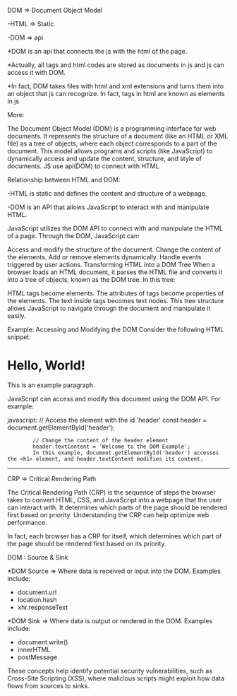 DOM => Document Object Model 

 -HTML => Static 
 
 
 -DOM => api 


*DOM is an api that connects the js with the html of the page. 


*Actually, all tags and html codes are stored as documents in js and js can access it with DOM. 


*In fact, DOM takes files with html and xml extensions and turns them into an object that js can recognize. In fact, tags in html are known as elements in js

 
More:


The Document Object Model (DOM) is a programming interface for web documents. It represents the structure of a document (like an HTML or XML file) as a tree of objects, where each object corresponds to a part of the document. This model allows programs and scripts (like JavaScript) to dynamically access and update the content, structure, and style of documents.
JS use api(DOM) to connect with HTML


Relationship between HTML and DOM:


  -HTML is static and defines the content and structure of a webpage.

  
  -DOM is an API that allows JavaScript to interact with and manipulate HTML.






JavaScript utilizes the DOM API to connect with and manipulate the HTML of a page. Through the DOM, JavaScript can:


Access and modify the structure of the document.
Change the content of the elements.
Add or remove elements dynamically.
Handle events triggered by user actions.
Transforming HTML into a DOM Tree
When a browser loads an HTML document, it parses the HTML file and converts it into a tree of objects, known as the DOM tree. In this tree:



HTML tags become elements.
The attributes of tags become properties of the elements.
The text inside tags becomes text nodes.
This tree structure allows JavaScript to navigate through the document and manipulate it easily.



Example: Accessing and Modifying the DOM
Consider the following HTML snippet:


<!DOCTYPE html>
<html>
<head>
  <title>Document Object Model Example</title>
</head>
<body>
  <h1 id="header">Hello, World!</h1>
  <p>This is an example paragraph.</p>
</body>
</html>


JavaScript can access and modify this document using the DOM API. For example:


javascript:
            // Access the element with the id 'header'
            const header = document.getElementById('header');
            
            // Change the content of the header element
            header.textContent = 'Welcome to the DOM Example';
            In this example, document.getElementById('header') accesses the <h1> element, and header.textContent modifies its content.



-----------------------------------------------------------------------------------------------------------------------------------------------------------------



CRP => Critical Rendering Path

The Critical Rendering Path (CRP) is the sequence of steps the browser takes to convert HTML, CSS, and JavaScript into a webpage that the user can interact with. It determines which parts of the page should be rendered first based on priority. Understanding the CRP can help optimize web performance.


In fact, each browser has a CRP for itself, which determines which part of the page should be rendered first based on its priority.



DOM : Source & Sink



*DOM Source => Where data is received or input into the DOM. Examples include: 
  - document.url
  - location.hash 
  - xhr.responseText



*DOM Sink => Where data is output or rendered in the DOM. Examples include:
  - document.write()
  - innerHTML
  - postMessage


These concepts help identify potential security vulnerabilities, such as Cross-Site Scripting (XSS), where malicious scripts might exploit how data flows from sources to sinks.
